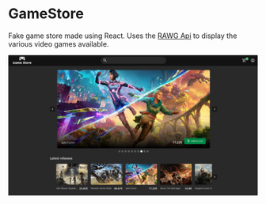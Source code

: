 # GameStore

Fake game store made using React.
Uses the [RAWG Api](https://rawg.io/apidocs) to display the various video games available.

![GameStore preview](./docs/preview.png?raw=true)
